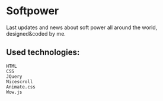 # Softpower

Last updates and news about soft power all around the world, designed&amp;coded by me.

## Used technologies:

    HTML
    CSS
    JQuery
    Nicescroll
    Animate.css
    Wow.js
